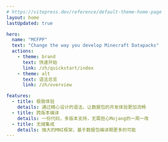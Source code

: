 ```yaml
---
# https://vitepress.dev/reference/default-theme-home-page
layout: home
lastUpdated: true

hero:
  name: "MCFPP"
  text: "Change the way you develop Minecraft Datapacks"
  actions:
    - theme: brand
      text: 快速开始
      link: /zh/quickstart/index
    - theme: alt
      text: 语法总览
      link: /zh/overview

features:
  - title: 极致体验
    details: 通过精心设计的语法，让数据包的开发体验更加流畅
  - title: 跨版本编译
    details: 一份代码，多版本支持，无需担心Mojang的一周一改
  - title: 无缝集成
    details: 强大的MNI框架，基于数据包编译期更多的可能
---
```


